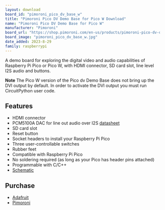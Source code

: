 ```yaml
---
layout: download
board_id: "pimoroni_pico_dv_base_w"
title: "Pimoroni Pico DV Demo Base for Pico W Download"
name: "Pimoroni Pico DV Demo Base for Pico W"
manufacturer: "Pimoroni"
board_url: "https://shop.pimoroni.com/en-us/products/pimoroni-pico-dv-demo-base"
board_image: "pimoroni_pico_dv_base_w.jpg"
date_added: 2023-8-29
family: raspberrypi
---
```


A demo board for exploring the digital video and audio capabilities of Raspberry Pi Pico or Pico W, with 
HDMI connector, SD card slot, line level I2S audio and buttons.  

**Note** The Pico W version of the Pico dv Demo Base does not bring up the DVI output by default. In order to activate the DVI output you must run CircuitPython user code. 

## Features
- HDMI connector
- PCM5100A DAC for line out audio over I2S [datasheet](https://cdn.shopify.com/s/files/1/0174/1800/files/pcm5100a_617130f1-79f1-45ac-96bc-a3752b4afa59.pdf?v=1611151321)
- SD card slot
- Reset button
- Socket headers to install your Raspberry Pi Pico
- Three user-controllable switches
- Rubber feet
- Compatible with Raspberry Pi Pico
- No soldering required (as long as your Pico has header pins attached)
- Programmable with C/C++
- [Schematic](https://cdn.shopify.com/s/files/1/0174/1800/files/pico_dv_schematic.pdf?v=1636985340)

## Purchase
* [Adafruit](https://www.adafruit.com/product/5674)
* [Pimoroni](https://shop.pimoroni.com/en-us/products/pimoroni-pico-dv-demo-base)
